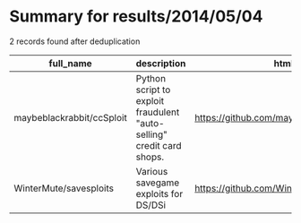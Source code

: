 
# Summary for results/2014/05/04
    
2 records found after deduplication

| full_name | description | html_url | matched_list | matched_count | pushed_at | size | stargazers_count | language | forks_count |
|---------------------------|-----------------------------------------------------------------------|----------------------------------------------|-----------------------|-----------------|---------------------------|--------|--------------------|------------|---------------|
| maybeblackrabbit/ccSploit | Python script to exploit fraudulent "auto-selling" credit card shops. | https://github.com/maybeblackrabbit/ccSploit | ['exploit', 'sploit'] | 2 | 2014-05-04 15:28:29+00:00 | 148 | 2 | Python | 0 |
| WinterMute/savesploits | Various savegame exploits for DS/DSi | https://github.com/WinterMute/savesploits | ['exploit'] | 1 | 2014-05-04 14:34:21+00:00 | 136 | 16 | | 4 |
